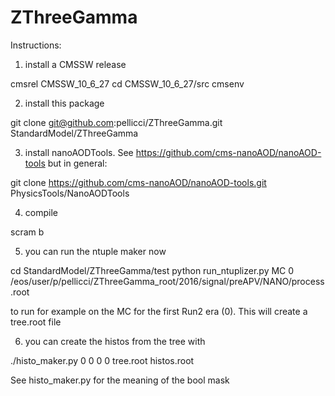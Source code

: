 # ZThreeGamma

Instructions:

1) install a CMSSW release

cmsrel CMSSW_10_6_27
cd CMSSW_10_6_27/src
cmsenv

2) install this package

git clone git@github.com:pellicci/ZThreeGamma.git StandardModel/ZThreeGamma

3) install nanoAODTools. See https://github.com/cms-nanoAOD/nanoAOD-tools but in general:

git clone https://github.com/cms-nanoAOD/nanoAOD-tools.git PhysicsTools/NanoAODTools

4) compile

scram b

5) you can run the ntuple maker now

cd StandardModel/ZThreeGamma/test
python run_ntuplizer.py MC 0 /eos/user/p/pellicci/ZThreeGamma_root/2016/signal/preAPV/NANO/process.root 

to run for example on the MC for the first Run2 era (0). This will create a tree.root file

6) you can create the histos from the tree with

./histo_maker.py 0 0 0 0 tree.root histos.root

See histo_maker.py for the meaning of the bool mask
